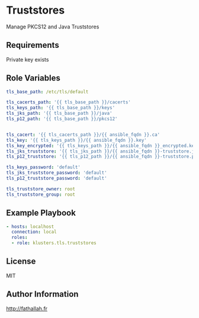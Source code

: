 Truststores
=========

Manage PKCS12 and Java Truststores

Requirements
------------

Private key exists

Role Variables
--------------

```yaml
tls_base_path: /etc/tls/default

tls_cacerts_path: '{{ tls_base_path }}/cacerts'
tls_keys_path: '{{ tls_base_path }}/keys'
tls_jks_path: '{{ tls_base_path }}/java'
tls_p12_path: '{{ tls_base_path }}/pkcs12'


tls_cacert: '{{ tls_cacerts_path }}/{{ ansible_fqdn }}.ca'
tls_key: '{{ tls_keys_path }}/{{ ansible_fqdn }}.key'
tls_key_encrypted: '{{ tls_keys_path }}/{{ ansible_fqdn }}_encrypted.key'
tls_jks_truststore: '{{ tls_jks_path }}/{{ ansible_fqdn }}-truststore.jks'
tls_p12_truststore: '{{ tls_p12_path }}/{{ ansible_fqdn }}-truststore.pkcs12'

tls_keys_password: 'default'
tls_jks_truststore_password: 'default'
tls_p12_truststore_password: 'default'

tls_truststore_owner: root
tls_truststore_group: root
```

Example Playbook
----------------

```yaml
- hosts: localhost
  connection: local
  roles:
  - role: klusters.tls.truststores
```

License
-------

MIT

Author Information
------------------

http://fathallah.fr
